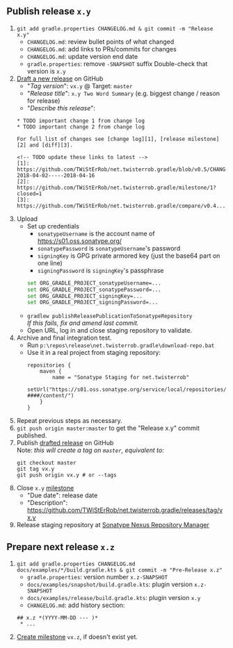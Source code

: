 ## Publish release `x.y`

 1. `git add gradle.properties CHANGELOG.md & git commit -m "Release x.y"`
    * `CHANGELOG.md`: review bullet points of what changed
    * `CHANGELOG.md`: add links to PRs/commits for changes
    * `CHANGELOG.md`: update version end date
    * `gradle.properties`: remove `-SNAPSHOT` suffix
      Double-check that version is `x.y`
 1. [Draft a new release](https://github.com/TWiStErRob/net.twisterrob.gradle/releases/new) on GitHub
    * "_Tag version_": `vx.y` @ Target: `master`
    * "_Release title_": `x.y Two Word Summary` (e.g. biggest change / reason for release)
    * "_Describe this release_":
    ```
    * TODO important change 1 from change log
    * TODO important change 2 from change log
    
    For full list of changes see [change log][1], [release milestone][2] and [diff][3].

    <!-- TODO update these links to latest -->
    [1]: https://github.com/TWiStErRob/net.twisterrob.gradle/blob/v0.5/CHANGELOG.md#05-2018-04-02-----2018-04-16
    [2]: https://github.com/TWiStErRob/net.twisterrob.gradle/milestone/1?closed=1
    [3]: https://github.com/TWiStErRob/net.twisterrob.gradle/compare/v0.4...v0.5
    ```
 1. Upload
    * Set up credentials
        * `sonatypeUsername` is the account name of https://s01.oss.sonatype.org/
        * `sonatypePassword` is `sonatypeUsername`'s password
        * `signingKey` is GPG private armored key (just the base64 part on one line)
        * `signingPassword` is `signingKey`'s passphrase
        ```bash
        set ORG_GRADLE_PROJECT_sonatypeUsername=...
        set ORG_GRADLE_PROJECT_sonatypePassword=...
        set ORG_GRADLE_PROJECT_signingKey=...
        set ORG_GRADLE_PROJECT_signingPassword=...
        ```
    * `gradlew publishReleasePublicationToSonatypeRepository`  
     _If this fails, fix and amend last commit._
    * Open URL, log in and close staging repository to validate.
 1. Archive and final integration test.
    * Run `p:\repos\release\net.twisterrob.gradle\download-repo.bat`
    * Use it in a real project from staging repository:
      ```
      repositories {
          maven {
              name = "Sonatype Staging for net.twisterrob"
              setUrl("https://s01.oss.sonatype.org/service/local/repositories/nettwisterrob-####/content/")
          }
      }
      ```
 1. Repeat previous steps as necessary.
 1. `git push origin master:master` to get the "Release x.y" commit published.
 1. Publish [drafted release](https://github.com/TWiStErRob/net.twisterrob.gradle/releases) on GitHub  
    Note: _this will create a tag on `master`, equivalent to:_
     ```
    git checkout master
    git tag vx.y
    git push origin vx.y # or --tags
 1. Close `x.y` [milestone](https://github.com/TWiStErRob/net.twisterrob.gradle/milestones)
    * "Due date": release date
    * "Description": https://github.com/TWiStErRob/net.twisterrob.gradle/releases/tag/vx.y
 1. Release staging repository at [Sonatype Nexus Repository Manager](https://s01.oss.sonatype.org/#stagingRepositories)

## Prepare next release `x.z`

 1. `git add gradle.properties CHANGELOG.md docs/examples/*/build.gradle.kts & git commit -m "Pre-Release x.z"`
    * `gradle.properties`: version number `x.z-SNAPSHOT`
    * `docs/examples/snapshot/build.gradle.kts`: plugin version `x.z-SNAPSHOT`
    * `docs/examples/release/build.gradle.kts`: plugin version `x.y`
    * `CHANGELOG.md`: add history section:
    ```
    ## x.z *(YYYY-MM-DD --- )*
     * ...
    ```
 1. [Create milestone](https://github.com/TWiStErRob/net.twisterrob.gradle/milestones/new) `vx.z`, if doesn't exist yet.
